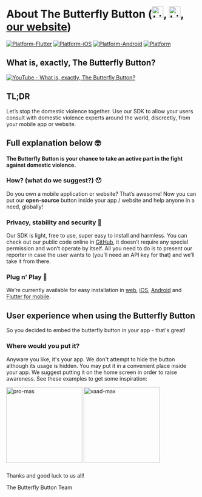 # About The Butterfly Button ([<img src="https://butterfly-button.web.app/img/facebook.png" alt="LinkedIn" width="30"/>](https://www.facebook.com/thebutterflybutton), [<img src="https://butterfly-button.web.app/img/linkedin.png" alt="LinkedIn" width="30"/>](https://www.linkedin.com/company/butterfly-button), [our website](https://butterfly-button.com))

[![Platform-Flutter](https://img.shields.io/badge/Platform-Flutter-blue.svg)](https://github.com/TheButterflySDK/Flutter)
[![Platform-iOS](https://img.shields.io/badge/Platform-iOS-lightgray.svg)](https://github.com/TheButterflySDK/iOS)
[![Platform-Android](https://img.shields.io/badge/Platform-Android-green.svg)](https://github.com/TheButterflySDK/Android)
[![Platform](https://img.shields.io/badge/Platform-Web-white.svg)](https://github.com/TheButterflySDK/Web)

## What is, exactly, The Butterfly Button?

[![YouTube - What is, exactly, The Butterfly Button?](https://img.youtube.com/vi/IZKzbkUj3DI/0.jpg)](https://www.youtube.com/watch?v=IZKzbkUj3DI)

## TL;DR
Let’s stop the domestic violence together. Use our SDK to allow your users consult with domestic violence experts around the world, discreetly, from your mobile app or website.


## Full explanation below 🤓

#### The Butterfly Button is your chance to take an active part in the fight against domestic violence.

### How? (what do we suggest?) 😯
Do you own a mobile application or website? That’s awesome! Now you can put our **open-source** button inside your app / website and help anyone in a need, globally!

### Privacy, stability and security 🤝
Our SDK is light, free to use, super easy to install and harmless. You can check out our public code online in [GitHub](https://github.com/TheButterflySDK?tab=repositories), it doesn’t require any special permission and won’t operate by itself. All you need to do is to present our reporter in case the user wants to (you’ll need an API key for that) and we’ll take it from there.

### Plug n' Play 🔌
We’re currently available for easy installation in [web](https://github.com/TheButterflySDK/Web), [iOS](https://github.com/TheButterflySDK/iOS), [Android](https://github.com/TheButterflySDK/Android) and [Flutter for mobile](https://github.com/TheButterflySDK/Flutter).


## User experience when using the Butterfly Button
So you decided to embed the butterfly button in your app - that's great!

### Where would you put it?
Anyware you like, it's your app. We don't attempt to hide the button although its usage is hidden. You may put it in a convenient place inside your app. We suggest putting it on the home screen in order to raise awareness.
See these examples to get some inspiration:


<img src="https://user-images.githubusercontent.com/100164625/203774493-afe13433-7839-47aa-bc80-a1cef0c32f6d.jpeg" alt="pro-mas" style="width:200px;"/> <img src="https://user-images.githubusercontent.com/100164625/203774502-d0cee942-24f5-4d39-973a-cb6c392ec99e.jpeg" alt="vaad-max" style="width:200px;"/>



###


Thanks and good luck to us all!

The Butterfly Button Team

